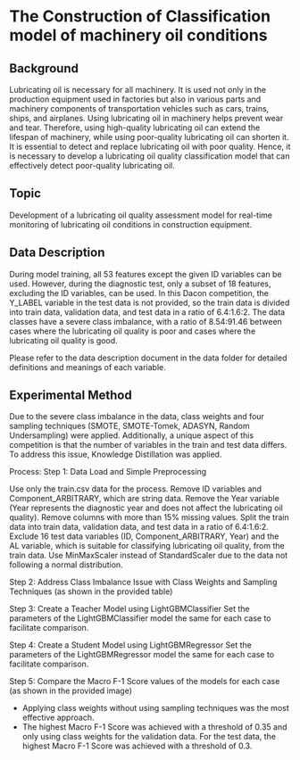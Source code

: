 # The Construction of Classification model of machinery oil conditions

## Background

Lubricating oil is necessary for all machinery. It is used not only in the production equipment used in factories but also in various parts and machinery components of transportation vehicles such as cars, trains, ships, and airplanes. Using lubricating oil in machinery helps prevent wear and tear. Therefore, using high-quality lubricating oil can extend the lifespan of machinery, while using poor-quality lubricating oil can shorten it. It is essential to detect and replace lubricating oil with poor quality. Hence, it is necessary to develop a lubricating oil quality classification model that can effectively detect poor-quality lubricating oil.

## Topic

Development of a lubricating oil quality assessment model for real-time monitoring of lubricating oil conditions in construction equipment.

## Data Description

During model training, all 53 features except the given ID variables can be used. However, during the diagnostic test, only a subset of 18 features, excluding the ID variables, can be used. In this Dacon competition, the Y_LABEL variable in the test data is not provided, so the train data is divided into train data, validation data, and test data in a ratio of 6.4:1.6:2. The data classes have a severe class imbalance, with a ratio of 8.54:91.46 between cases where the lubricating oil quality is poor and cases where the lubricating oil quality is good.

Please refer to the data description document in the data folder for detailed definitions and meanings of each variable.

## Experimental Method

Due to the severe class imbalance in the data, class weights and four sampling techniques (SMOTE, SMOTE-Tomek, ADASYN, Random Undersampling) were applied. Additionally, a unique aspect of this competition is that the number of variables in the train and test data differs. To address this issue, Knowledge Distillation was applied.

Process: Step 1: Data Load and Simple Preprocessing

Use only the train.csv data for the process. Remove ID variables and Component_ARBITRARY, which are string data. Remove the Year variable (Year represents the diagnostic year and does not affect the lubricating oil quality). Remove columns with more than 15% missing values. Split the train data into train data, validation data, and test data in a ratio of 6.4:1.6:2. Exclude 16 test data variables (ID, Component_ARBITRARY, Year) and the AL variable, which is suitable for classifying lubricating oil quality, from the train data. Use MinMaxScaler instead of StandardScaler due to the data not following a normal distribution.

Step 2: Address Class Imbalance Issue with Class Weights and Sampling Techniques (as shown in the provided table)

Step 3: Create a Teacher Model using LightGBMClassifier Set the parameters of the LightGBMClassifier model the same for each case to facilitate comparison.

Step 4: Create a Student Model using LightGBMRegressor Set the parameters of the LightGBMRegressor model the same for each case to facilitate comparison.

Step 5: Compare the Macro F-1 Score values of the models for each case (as shown in the provided image)


- Applying class weights without using sampling techniques was the most effective approach.
- The highest Macro F-1 Score was achieved with a threshold of 0.35 and only using class weights for the validation data. For the test data, the highest Macro F-1 Score was achieved with a threshold of 0.3.


